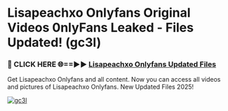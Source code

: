 # Lisapeachxo Onlyfans Original Videos 0nlyFans Leaked - Files Updated! (gc3l)

<h3>🔴 CLICK HERE 🌐==►► <a href="https://tinyurl.com/2m67pmp6" rel="nofollow">Lisapeachxo Onlyfans Updated Files</a></h3>

Get Lisapeachxo Onlyfans and all content. Now you can access all videos and pictures of Lisapeachxo Onlyfans. New Updated Files 2025!

[![gc3l](https://i.imgur.com/H4QAA4z.gif)](https://tinyurl.com/2m67pmp6)